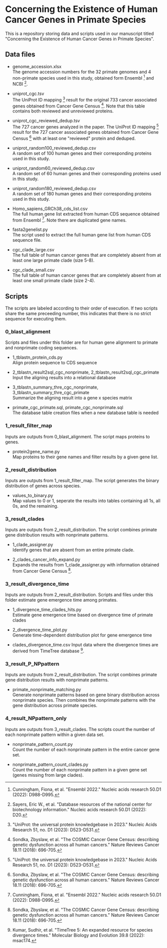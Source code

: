 # Concerning the Existence of Human Cancer Genes in Primate Species

This is a repository storing data and scripts used in our manuscript titled "Concerning the Existence of Human Cancer Genes in Primate Species".

## Data files
- genome_accession.xlsx    
The genome accession numbers for the 32 primate genomes and 4 non-primate species used in this study, obtained form Ensembl [^3] and NCBI [^4].

- uniprot_cgc.tsv   
The UniProt ID mapping [^1] result for the original 733 cancer associated genes obtained from Cancer Gene Census [^2]. Note that this table contains both reviewed and unreviewed proteins. 

- uniprot_cgc_reviewed_dedup.tsv   
The 727 cancer genes analyzed in the paper. The UniProt ID mapping [^1] result for the 727 cancer associated genes obtained from Cancer Gene Census [^2] with at least one "reviewed" protein and deduped. 

- uniprot_random100_reviewed_dedup.csv   
A random set of 100 human genes and their corresponding proteins used in this study.

- uniprot_random60_reviewed_dedup.csv   
A random set of 60 human genes and their corresponding proteins used in this study.

- uniprot_random180_reviewed_dedup.csv   
A random set of 180 human genes and their corresponding proteins used in this study.

- Homo_sapiens_GRCh38_cds_list.csv   
The full human gene list extracted from human CDS sequence obtained from Ensembl [^3]. Note there are duplicated gene names.

- fasta2genelist.py    
The script used to extract the full human gene list from human CDS sequence file.

- cgc_clade_large.csv   
The full table of human cancer genes that are completely absent from at least one large primate clade (size 5-8).

- cgc_clade_small.csv   
The full table of human cancer genes that are completely absent from at least one small primate clade (size 2-4).



## Scripts
The scripts are labeled according to their order of execution. If two scripts share the same preceeding number, this indicates that there is no strict sequence for executing them.

### 0_blast_alignment
Scripts and files under this folder are for human gene alignment to primate and nonprimate coding sequences.

- 1_tblastn_protein_cds.py   
Align protein sequence to CDS sequence   

- 2_tblastn_result2sql_cgc_nonprimate, 2_tblastn_result2sql_cgc_primate   
Input the aligning results into a relational database

- 3_tblastn_summary_thre_cgc_nonprimate, 3_tblastn_summary_thre_cgc_primate   
Summarize the aligning result into a gene x species matrix   

- primate_cgc_primate.sql, primate_cgc_nonprimate.sql   
The database table creation files when a new database table is needed   

### 1_result_filter_map
Inputs are outputs from 0_blast_alignment. The script maps proteins to genes.   

- protein2gene_name.py   
Map proteins to their gene names and filter results by a given gene list.   

### 2_result_distribution
Inputs are outputs from 1_result_filter_map. The script generates the binary distribution of genes across species.   

- values_to_binary.py   
Map values to 0 or 1, seperate the results into tables containing all 1s, all 0s, and the remaining.   

### 3_result_clades
Inputs are outputs from 2_result_distribution. The script combines primate gene distribution results with nonprimate patterns.   

- 1_clade_assigner.py   
Identify genes that are absent from an entire primate clade.   

- 2_clades_cancer_info_expand.py   
Expands the results from 1_clade_assigner.py with information obtained from Cancer Gene Census [^2].   

### 3_result_divergence_time
Inputs are outputs from 2_result_distribution. Scripts and files under this folder estimate gene emergence time among primates.    
- 1_divergence_time_clades_hits.py    
Estimate gene emergence time based on divergence time of primate clades   

- 2_divergence_time_plot.py   
Generate time-dependent distribution plot for gene emergence time    

- clades_divergence_time.csv
Input data where the divergence times are derived from TimeTree database [^5]. 

### 3_result_P_NPpattern
Inputs are outputs from 2_result_distribution. The script combines primate gene distribution results with nonprimate patterns.   

- primate_nonprimate_matching.py   
Generate nonprimate patterns based on gene binary distribution across nonprimate species. Then combines the nonprimate patterns with the gene distribution across primate species.    


### 4_result_NPpattern_only
Inputs are outputs from 3_result_clades. The scripts count the number of each nonprimate pattern within a given data set.   

- nonprimate_pattern_count.py   
Count the number of each nonprimate pattern in the entire cancer gene set.    

- nonprimate_pattern_count_clades.py   
Count the number of each nonprimate pattern in a given gene set (genes missing from large clades).    



[^1]: "UniProt: the universal protein knowledgebase in 2023." Nucleic Acids Research 51, no. D1 (2023): D523-D531.
[^2]: Sondka, Zbyslaw, et al. "The COSMIC Cancer Gene Census: describing genetic dysfunction across all human cancers." Nature Reviews Cancer 18.11 (2018): 696-705.
[^3]: Cunningham, Fiona, et al. "Ensembl 2022." Nucleic acids research 50.D1 (2022): D988-D995.
[^4]: Sayers, Eric W., et al. "Database resources of the national center for biotechnology information." Nucleic acids research 50.D1 (2022): D20.
[^5]: Kumar, Sudhir, et al. "TimeTree 5: An expanded resource for species divergence times." Molecular Biology and Evolution 39.8 (2022): msac174.


